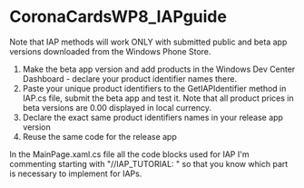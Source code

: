CoronaCardsWP8_IAPguide
=======================

Note that IAP methods will work ONLY with submitted public and beta app versions downloaded from the Windows Phone Store.

1. Make the beta app version and add products in the Windows Dev Center Dashboard - declare your product identifier names there.
2. Paste your unique product identifiers to the GetIAPIdentifier method in IAP.cs file, submit the beta app and test it. Note that all product prices in beta versions are 0.00 displayed in local currency.
3. Declare the exact same product identifiers names in your release app version
4. Reuse the same code for the release app

In the MainPage.xaml.cs file all the code blocks used for IAP I'm commenting starting with "//IAP_TUTORIAL: " so that you know which part is necessary to implement for IAPs.
